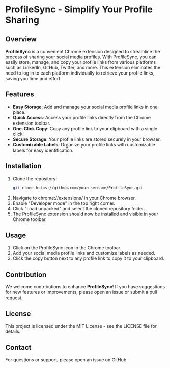 # ProfileSync - Simplify Your Profile Sharing

## Overview

**ProfileSync** is a convenient Chrome extension designed to streamline the process of sharing your social media profiles. With ProfileSync, you can easily store, manage, and copy your profile links from various platforms such as LinkedIn, GitHub, Twitter, and more. This extension eliminates the need to log in to each platform individually to retrieve your profile links, saving you time and effort.

## Features

- **Easy Storage**: Add and manage your social media profile links in one place.
- **Quick Access**: Access your profile links directly from the Chrome extension toolbar.
- **One-Click Copy**: Copy any profile link to your clipboard with a single click.
- **Secure Storage**: Your profile links are stored securely in your browser.
- **Customizable Labels**: Organize your profile links with customizable labels for easy identification.

## Installation

1. Clone the repository:
   ```bash
   git clone https://github.com/yourusername/ProfileSync.git
   
2. Navigate to chrome://extensions/ in your Chrome browser.
3. Enable "Developer mode" in the top right corner.
4. Click "Load unpacked" and select the cloned repository folder.
5. The ProfileSync extension should now be installed and visible in your Chrome toolbar.

## Usage

1. Click on the ProfileSync icon in the Chrome toolbar.
2. Add your social media profile links and customize labels as needed.
3. Click the copy button next to any profile link to copy it to your clipboard.

## Contribution

We welcome contributions to enhance **ProfileSync**! If you have suggestions for new features or improvements, please open an issue or submit a pull request.

## License

This project is licensed under the MIT License - see the LICENSE file for details.

## Contact

For questions or support, please open an issue on GitHub.
